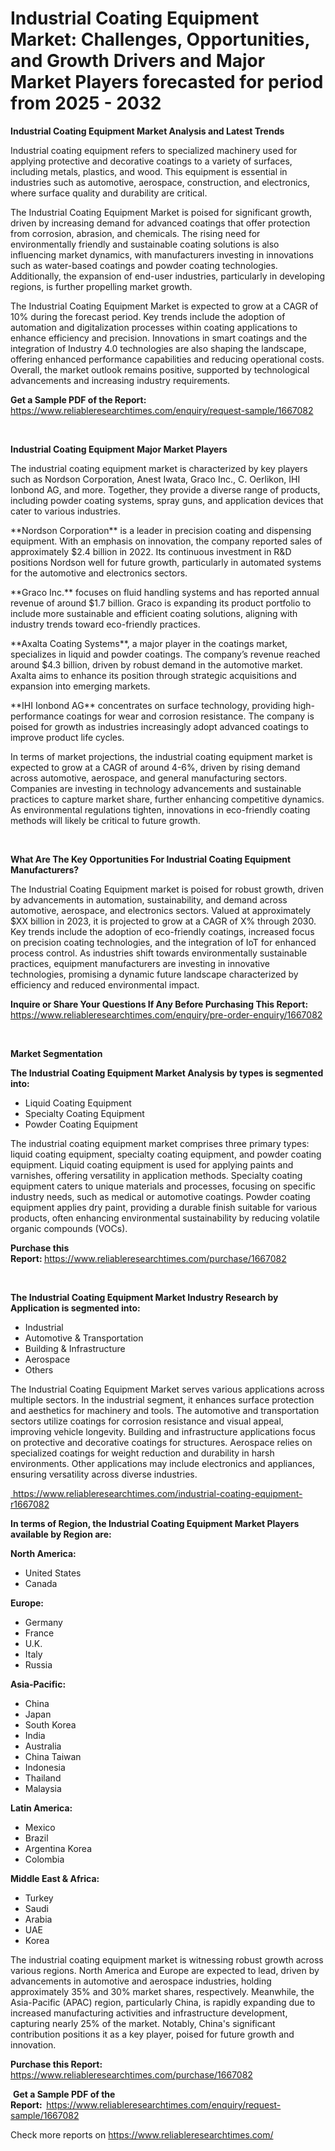 <p><h1>Industrial Coating Equipment Market: Challenges, Opportunities, and Growth Drivers and Major Market Players forecasted for period from 2025 - 2032</h1></p><p><strong>Industrial Coating Equipment Market Analysis and Latest Trends</strong></p>
<p><p>Industrial coating equipment refers to specialized machinery used for applying protective and decorative coatings to a variety of surfaces, including metals, plastics, and wood. This equipment is essential in industries such as automotive, aerospace, construction, and electronics, where surface quality and durability are critical.</p><p>The Industrial Coating Equipment Market is poised for significant growth, driven by increasing demand for advanced coatings that offer protection from corrosion, abrasion, and chemicals. The rising need for environmentally friendly and sustainable coating solutions is also influencing market dynamics, with manufacturers investing in innovations such as water-based coatings and powder coating technologies. Additionally, the expansion of end-user industries, particularly in developing regions, is further propelling market growth.</p><p>The Industrial Coating Equipment Market is expected to grow at a CAGR of 10% during the forecast period. Key trends include the adoption of automation and digitalization processes within coating applications to enhance efficiency and precision. Innovations in smart coatings and the integration of Industry 4.0 technologies are also shaping the landscape, offering enhanced performance capabilities and reducing operational costs. Overall, the market outlook remains positive, supported by technological advancements and increasing industry requirements.</p></p>
<p><strong>Get a Sample PDF of the Report:&nbsp;</strong> <a href="https://www.reliableresearchtimes.com/enquiry/request-sample/1667082?utm_campaign=2210&utm_medium=2&utm_source=Github&utm_content=ia&utm_term=06032025&utm_id=industrial-coating-equipment">https://www.reliableresearchtimes.com/enquiry/request-sample/1667082</a></p>
<p>&nbsp;</p>
<p><strong>Industrial Coating Equipment Major Market Players</strong></p>
<p><p>The industrial coating equipment market is characterized by key players such as Nordson Corporation, Anest Iwata, Graco Inc., C. Oerlikon, IHI Ionbond AG, and more. Together, they provide a diverse range of products, including powder coating systems, spray guns, and application devices that cater to various industries.</p><p>**Nordson Corporation** is a leader in precision coating and dispensing equipment. With an emphasis on innovation, the company reported sales of approximately $2.4 billion in 2022. Its continuous investment in R&D positions Nordson well for future growth, particularly in automated systems for the automotive and electronics sectors.</p><p>**Graco Inc.** focuses on fluid handling systems and has reported annual revenue of around $1.7 billion. Graco is expanding its product portfolio to include more sustainable and efficient coating solutions, aligning with industry trends toward eco-friendly practices.</p><p>**Axalta Coating Systems**, a major player in the coatings market, specializes in liquid and powder coatings. The company’s revenue reached around $4.3 billion, driven by robust demand in the automotive market. Axalta aims to enhance its position through strategic acquisitions and expansion into emerging markets.</p><p>**IHI Ionbond AG** concentrates on surface technology, providing high-performance coatings for wear and corrosion resistance. The company is poised for growth as industries increasingly adopt advanced coatings to improve product life cycles.</p><p>In terms of market projections, the industrial coating equipment market is expected to grow at a CAGR of around 4-6%, driven by rising demand across automotive, aerospace, and general manufacturing sectors. Companies are investing in technology advancements and sustainable practices to capture market share, further enhancing competitive dynamics. As environmental regulations tighten, innovations in eco-friendly coating methods will likely be critical to future growth.</p></p>
<p>&nbsp;</p>
<p><strong>What Are The Key Opportunities For Industrial Coating Equipment Manufacturers?</strong></p>
<p><p>The Industrial Coating Equipment market is poised for robust growth, driven by advancements in automation, sustainability, and demand across automotive, aerospace, and electronics sectors. Valued at approximately $XX billion in 2023, it is projected to grow at a CAGR of X% through 2030. Key trends include the adoption of eco-friendly coatings, increased focus on precision coating technologies, and the integration of IoT for enhanced process control. As industries shift towards environmentally sustainable practices, equipment manufacturers are investing in innovative technologies, promising a dynamic future landscape characterized by efficiency and reduced environmental impact.</p></p>
<p><strong>Inquire or Share Your Questions If Any Before Purchasing This Report:</strong> <a href="https://www.reliableresearchtimes.com/enquiry/pre-order-enquiry/1667082?utm_campaign=2210&utm_medium=2&utm_source=Github&utm_content=ia&utm_term=06032025&utm_id=industrial-coating-equipment">https://www.reliableresearchtimes.com/enquiry/pre-order-enquiry/1667082</a></p>
<p>&nbsp;</p>
<p><strong>Market Segmentation</strong></p>
<p><strong>The Industrial Coating Equipment Market Analysis by types is segmented into:</strong></p>
<p><ul><li>Liquid Coating Equipment</li><li>Specialty Coating Equipment</li><li>Powder Coating Equipment</li></ul></p>
<p><p>The industrial coating equipment market comprises three primary types: liquid coating equipment, specialty coating equipment, and powder coating equipment. Liquid coating equipment is used for applying paints and varnishes, offering versatility in application methods. Specialty coating equipment caters to unique materials and processes, focusing on specific industry needs, such as medical or automotive coatings. Powder coating equipment applies dry paint, providing a durable finish suitable for various products, often enhancing environmental sustainability by reducing volatile organic compounds (VOCs).</p></p>
<p><strong>Purchase this Report:&nbsp;</strong><a href="https://www.reliableresearchtimes.com/purchase/1667082?utm_campaign=2210&utm_medium=2&utm_source=Github&utm_content=ia&utm_term=06032025&utm_id=industrial-coating-equipment">https://www.reliableresearchtimes.com/purchase/1667082</a></p>
<p>&nbsp;</p>
<p><strong>The Industrial Coating Equipment Market Industry Research by Application is segmented into:</strong></p>
<p><ul><li>Industrial</li><li>Automotive & Transportation</li><li>Building & Infrastructure</li><li>Aerospace</li><li>Others</li></ul></p>
<p><p>The Industrial Coating Equipment Market serves various applications across multiple sectors. In the industrial segment, it enhances surface protection and aesthetics for machinery and tools. The automotive and transportation sectors utilize coatings for corrosion resistance and visual appeal, improving vehicle longevity. Building and infrastructure applications focus on protective and decorative coatings for structures. Aerospace relies on specialized coatings for weight reduction and durability in harsh environments. Other applications may include electronics and appliances, ensuring versatility across diverse industries.</p></p>
<p><a href="https://www.reliableresearchtimes.com/industrial-coating-equipment-r1667082?utm_campaign=2210&utm_medium=2&utm_source=Github&utm_content=ia&utm_term=06032025&utm_id=industrial-coating-equipment">&nbsp;https://www.reliableresearchtimes.com/industrial-coating-equipment-r1667082</a></p>
<p><strong>In terms of Region, the Industrial Coating Equipment Market Players available by Region are:</strong></p>
<p>
    <p> <strong> North America: </strong>
        <ul>
            <li>United States</li>
            <li>Canada</li>
        </ul>
        </p> 
    <p> <strong> Europe: </strong>
        <ul>
            <li>Germany</li>
            <li>France</li>
            <li>U.K.</li>
            <li>Italy</li>
            <li>Russia</li>
        </ul>
        </p> 
    <p> <strong> Asia-Pacific: </strong>
        <ul>
            <li>China</li>
            <li>Japan</li>
            <li>South Korea</li>
            <li>India</li>
            <li>Australia</li>
            <li>China Taiwan</li>
            <li>Indonesia</li>
            <li>Thailand</li>
            <li>Malaysia</li>
        </ul>
        </p> 
    <p> <strong> Latin America: </strong>
        <ul>
            <li>Mexico</li>
            <li>Brazil</li>
            <li>Argentina Korea</li>
            <li>Colombia</li>
        </ul>
        </p> 
    <p> <strong> Middle East & Africa: </strong>
        <ul>
            <li>Turkey</li>
            <li>Saudi</li>
            <li>Arabia</li>
            <li>UAE</li>
            <li>Korea</li>
        </ul>
    </p>
    </p>
<p><p>The industrial coating equipment market is witnessing robust growth across various regions. North America and Europe are expected to lead, driven by advancements in automotive and aerospace industries, holding approximately 35% and 30% market shares, respectively. Meanwhile, the Asia-Pacific (APAC) region, particularly China, is rapidly expanding due to increased manufacturing activities and infrastructure development, capturing nearly 25% of the market. Notably, China's significant contribution positions it as a key player, poised for future growth and innovation.</p></p>
<p><strong>Purchase this Report: </strong><a href="https://www.reliableresearchtimes.com/purchase/1667082?utm_campaign=2210&utm_medium=2&utm_source=Github&utm_content=ia&utm_term=06032025&utm_id=industrial-coating-equipment">https://www.reliableresearchtimes.com/purchase/1667082</a></p>
<p>&nbsp;<strong>Get a Sample PDF of the Report:&nbsp;&nbsp;</strong><a href="https://www.reliableresearchtimes.com/enquiry/request-sample/1667082?utm_campaign=2210&utm_medium=2&utm_source=Github&utm_content=ia&utm_term=06032025&utm_id=industrial-coating-equipment">https://www.reliableresearchtimes.com/enquiry/request-sample/1667082</a></p>
<p><strong></strong></p>
<p>Check more reports on <a href="https://www.reliableresearchtimes.com/?utm_campaign=2210&utm_medium=2&utm_source=Github&utm_content=ia&utm_term=06032025&utm_id=industrial-coating-equipment">https://www.reliableresearchtimes.com/</a></p>